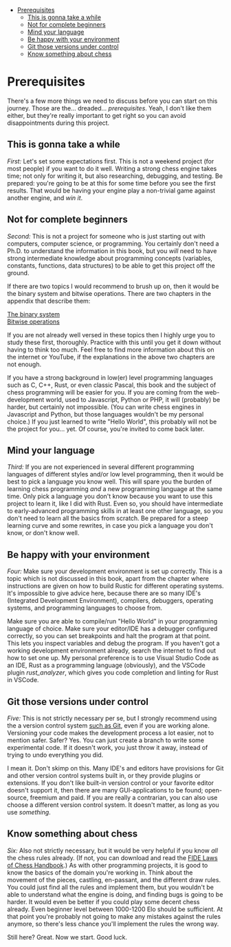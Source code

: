 
<!-- @import "[TOC]" {cmd="toc" depthFrom=1 depthTo=6 orderedList=false} -->

<!-- code_chunk_output -->

- [Prerequisites](#prerequisites)
  - [This is gonna take a while](#this-is-gonna-take-a-while)
  - [Not for complete beginners](#not-for-complete-beginners)
  - [Mind your language](#mind-your-language)
  - [Be happy with your environment](#be-happy-with-your-environment)
  - [Git those versions under control](#git-those-versions-under-control)
  - [Know something about chess](#know-something-about-chess)

<!-- /code_chunk_output -->


# Prerequisites

There's a few more things we need to discuss before you can start on this
journey. Those are the... dreaded... _prerequisites_. Yeah, I don't like
them either, but they're really important to get right so you can avoid
disappointments during this project.

## This is gonna take a while

_First:_ Let's set some expectations first. This is not a weekend project
(for most people) if you want to do it well. Writing a strong chess engine
takes time; not only for writing it, but also researching, debugging, and
testing. Be prepared: you're going to be at this for some time before you
see the first results. That would be having your engine play a non-trivial
game against another engine, and _win it_.

## Not for complete beginners

_Second:_ This is not a project for someone who is just starting out with
computers, computer science, or programming. You certainly don't need a
Ph.D. to understand the information in this book, but you _will_ need to
have strong intermediate knowledge about programming concepts (variables,
constants, functions, data structures) to be able to get this project off
the ground.

If there are two topics I would recommend to brush up on, then it would be
the binary system and bitwise operations. There are two chapters in the
appendix that describe them:

[The binary system](../appendix/binary_system.md)<br />
[Bitwise operations](../appendix/bitwise_operations.md)

If you are not already well versed in these topics then I highly urge you
to study these first, thoroughly. Practice with this until you get it down
without having to think too much. Feel free to find more information about
this on the internet or YouTube, if the explanations in the above two
chapters are not enough.

If you have a strong background in low(er) level programming languages such
as C, C++, Rust, or even classic Pascal, this book and the subject of chess
programming will be easier for you. If you are coming from the
web-development world, used to Javascript, Python or PHP, it will
(probably) be harder, but certainly not impossible. (You can write chess
engines in Javascript and Python, but those languages wouldn't be my
personal choice.) If you just learned to write "Hello World", this probably
will not be the project for you... yet. Of course, you're invited to come
back later.

## Mind your language

_Third:_ If you are not experienced in several different programming
languages of different styles and/or low level programming, then it would
be best to pick a language you know well. This will spare you the burden of
learning chess programming _and_ a new programming language at the same
time. Only pick a language you don't know because you want to use this
project to learn it, like I did with Rust. Even so, you should have
intermediate to early-advanced programming skills in at least one other
language, so you don't need to learn all the basics from scratch. Be
prepared for a steep learning curve and some rewrites, in case you pick a
language you don't know, or don't know well.

## Be happy with your environment

_Four:_ Make sure your development environment is set up correctly. This is
a topic which is not discussed in this book, apart from the chapter where
instructions are given on how to build Rustic for different operating
systems. It's impossible to give advice here, because there are so many
IDE's (Integrated Development Environment), compilers, debuggers, operating
systems, and programming languages to choose from.

Make sure you are able to compile/run "Hello World" in your programming
language of choice. Make sure your editor/IDE has a debugger configured
correctly, so you can set breakpoints and halt the program at that point.
This lets you inspect variables and debug the program. If you haven't got a
working development environment already, search the internet to find out
how to set one up. My personal preference is to use Visual Studio Code as
an IDE, Rust as a programming language (obviously), and the VSCode plugin
_rust_analyzer_, which gives you code completion and linting for Rust in
VSCode.

## Git those versions under control

_Five:_ This is not strictly necessary per se, but I strongly recommend
using the a version control system [such as Git](https://git-scm.com/),
even if you are working alone. Versioning your code makes the development
process a lot easier, not to mention safer. Safer? Yes. You can just create
a branch to write some experimental code. If it doesn't work, you just
throw it away, instead of trying to undo everything you did.

I mean it. Don't skimp on this. Many IDE's and editors have provisions for
Git and other version control systems built in, or they provide plugins or
extensions. If you don't like built-in version control or your favorite
editor doesn't support it, then there are many GUI-applications to be
found; open-source, freemium and paid. If you are really a contrarian, you
can also use choose a different version control system. It doesn't matter,
as long as you use _something_.

## Know something about chess

_Six:_ Also not strictly necessary, but it would be very helpful if you
know _all_ the chess rules already. (If not, you can download and read the
[FIDE Laws of Chess
Handbook](https://www.fide.com/FIDE/handbook/LawsOfChess.pdf).) As with
other programming projects, it is good to know the basics of the domain
you're working in. Think about the movement of the pieces, castling,
en-passant, and the different draw rules. You could just find all the rules
and implement them, but you wouldn't be able to understand what the engine
is doing, and finding bugs is going to be harder. It would even be better
if you could play some decent chess already. Even beginner level between
1000-1200 Elo should be sufficient. At that point you're probably not going
to make any mistakes against the rules anymore, so there's less chance
you'll implement the rules the wrong way.

Still here? Great. Now we start. Good luck.
